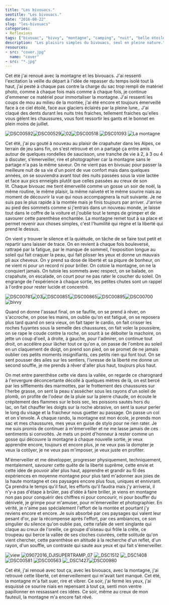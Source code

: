 ```yaml
---
title: "Les bivouacs."
seotitle: "Les bivouacs."
date: "2016-08-22"
slug: "les-bivouacs"
categories:
- Reflexions
tags: ["bivouac", "bivvy", "montagne", "camping", "nuit", "belle étoile", "tente", "randonnée", "rando"]
description: "Les plaisirs simples du bivouacs, seul en pleine nature."
resources:
- src: "cover.jpg"
  name: "cover"
- src: "*.jpg"
---
```


Cet été j'ai renoué avec la montagne et les bivouacs. J'ai ressenti l'excitation la veille du départ à l'idée de repasser du temps isolé tout là haut, j'ai pesté à chaque pas contre la charge du sac trop rempli de matériel photo, comme à chaque fois mais comme à chaque fois, je continue d'emmener ce matériel pour immortaliser la montagne. J'ai ressenti les coups de mou au milieu de la montée, j'ai été encore et toujours émerveillé face à ce ciel étoilé, face aux glaciers éclairés par la pleine lune,. J'ai claqué des dents durant les nuits très fraiches, tellement fraiches qu'elles vous gèlent les chaussures, vous font ressortir les gants et le bonnet en plein moins de juillet.

![DSC00592](images/DSC00592.jpg)![DSC00529](images/DSC00529.jpg)![02](images/02.jpg)![DSC00518](images/DSC00518.jpg) ![DSC01093](images/DSC01093.jpg) ![La montagne](images/DSC01194.jpg)

Cet été, j'ai pu gouté à nouveau au plaisir de crapahuter dans les Alpes, ce terrain de jeu sans fin, on s'est retrouvé et on a partagé ça entre amis autour de quelques rondelles de saucisson, une tranche de vie à 2, à 3 ou 4 à discuter, s'émerveiller, rire et photographier car la montagne sans le partage n'a pas la même saveur. On ne vient pas en bivouac pour passer la meilleure nuit de sa vie d'un point de vue confort mais dans quelques années, on se souviendra avant tout des nuits passées sous la voie lactée et face aux pics enneigés plutôt que celles passées au creux de son lit. Chaque bivouac me tient émerveillé comme un gosse un soir de noël, la même routine, le même plaisir, la même naïveté et le même sourire niais au moment de découvrir la vue qui nous accompagnera la nuit suivante. Je ne suis pas le plus rapide à la montée mais je finis toujours par arriver. J'arrive au pied des sommets comme si j'entrais dans un nouveau monde, je laisse tout dans le coffre de la voiture et j'oublie tout le temps de grimper et de savourer cette parenthèse enchantée. La montagne remet tout à sa place et permet revenir aux choses simples, c'est l'humilité qui règne et la liberté qui prend le dessus.

On vient y trouver le silence et la quiétude, on tâche de se faire tout petit et repartir sans laisser de trace. On en revient à chaque fois bouleversé, rattrapé par la fatigue, par le manque de sommeil, l'exposition longue au soleil qui fait craquer la peau, qui fait plisser les yeux et donne un mauvais pli aux cheveux. On y prend sa dose de liberté et sa piqure de bonheur, on ne vient ni pour un record ni pour briller. On cotoie la montagne, on ne la conquiert jamais. On tutoie les sommets avec respect, on se balade, on crapahute, on escalade, on court pour ne pas rater le coucher du soleil. On engrange de l'expérience à chaque sortie, les petites chutes sont un rappel à l'ordre pour rester lucide et concentré.

![DSC00781](images/DSC00781.jpg)![03](images/03.jpg)![DSC00851](images/DSC00851.jpg)![DSC00865](images/DSC00865.jpg)![DSC00895](images/DSC00895.jpg)![DSC00700](images/DSC00700.jpg)![bivvy](images/bivvy.jpg)

Quand on donne l'assaut final, on se faufile, on se prend à rêver, on s'accroche, on pose les mains, on oublie qu'on est fatigué, on se reposera plus tard quand on sera vieux, on fait taper le cardio, on fait crisser les roches fuyantes sous la semelle des chaussures, on fait voler la poussière, on se rape le coude contre la roche, on sourit à se déboiter la machoire, on jette un coup d'oeil, à droite, à gauche, pour l'admirer, on continue tout droit, on accélère pour lâcher tout ce qu'on a, on passe de l'ombre au soleil en un claquement de doigt, on prend son pied, on se promet de ne jamais oublier ces petits moments insignifiants, ces petits rien qui font tout. On se sent pousser des ailes sur les sentiers, l'ivresse de la liberté me donne un second souffle, je me prends à rêver d'aller plus haut, toujours plus haut.

On met entre parenthèse cette vie dans la vallée, on regarde ce charognard à l'envergure déconcertante décollé à quelques mètres de là, on est bercé par les sifflements des marmottes, par le frottement des chaussures sur l'herbe grasse, on sent la peau s'assécher sous les rayons d'un soleil de plomb, on profite de l'odeur de la pluie sur la pierre chaude, on écoute le crépitement des flammes sur le bois sec, les poissons sautés hors du lac, on fait chauffer les doigts sur la roche abrasive, on sent la sueur perler le long du visage et la fraicheur nous guetter au passage. On passe un col et on s'envole. À chaque rando, la montagne est mon école, je prends mon sac et mes chaussures, mes yeux en guise de stylo pour ne rien rater. Je me suis promis de continuer à m'émerveiller et ne me lasse jamais de ces sentiments si convoités. Je mets un point d'honneur à rester comme un gosse qui découvre la montagne à chaque nouvelle sortie, je veux apprendre encore, toujours et encore plus, je ne veux pas la dompter je veux la cotôyer, je ne veux pas m'imposer, je veux juste en profiter.

M'émerveiller et me développer, progresser physiquement, techniquement, mentalement, savourer cette quête de la liberté suprême, cette envie et cette idée de pouvoir aller plus haut, apprendre et grandir au fil des expériences en moyenne montagne pour plus tard m'adonner aux joies de la haute montagne et ces paysages encore plus fous, uniques et ennivrant. Ça prendra le temps qu'il faut, les efforts qu'il faudra mais j'y arriverai, il n'y-a pas d'étape à brûler, pas d'idée à faire briller, je viens en montagne non pas pour conquérir des chiffres ni pour concourir, ni pour bouffer du dénivelé, je grimpe pour m'amuser, pour m'émerveiller et photographier. En vérité, je n'aime pas spécialement l'effort de la montée et pourtant j'y reviens encore et encore. Je suis absorbé par ces paysages qui valent leur pesant d'or, par la récompense après l'effort, par ces ambiances, ce son singulier du silence qu'on oublie pas, cette rafale de vent singlante qui claque au creux de l'oreille, ce groupe d'oiseau qui frôle la crête, ce troupeau qui berce la vallée de ses cloches cuivrées, cette solitude qu'on vient chercher, cette parenthèse en altitude à la recherche d'un reflet, d'un rayon, d'un souffle, un contraste qui saute aux yeux et qui fait s'émerveiller.

![view](images/view.jpg) ![09072016_DJISUPERTRAMP_07](images/09072016_DJISUPERTRAMP_07.jpg) ![_DSC1512](images/DSC1512.jpg) ![_DSC1408](images/DSC1408.jpg)![DSC00581](images/DSC00581.jpg) ![DSC00563](images/DSC00563.jpg) ![_DSC1427](images/DSC1427.jpg)![DSC00980](images/DSC00980.jpg)

Cet été, j'ai renoué avec tout ça, avec les bivouacs, avec la montagne, j'ai retrouvé cette liberté, cet émerveillement qui m'avait tant manqué. Cet été, la montagne m'a fait suer, rire et vibrer. Ce soir, j'ai fermé les yeux, j'ai esquissé ce sourire niais en repensant à tout ça, senti mon ventre papillonner en ressassant ces idées. Ce soir, même au creux de mon fauteuil, la montagne m'a encore fait rêvé.
